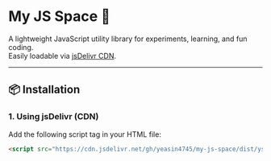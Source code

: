 # My JS Space 🚀

A lightweight JavaScript utility library for experiments, learning, and fun coding.  
Easily loadable via [jsDelivr CDN](https://www.jsdelivr.com/).

---

## 📦 Installation

### 1. Using jsDelivr (CDN)
Add the following script tag in your HTML file:

```html
<script src="https://cdn.jsdelivr.net/gh/yeasin4745/my-js-space/dist/yscript.min.js"></script>
